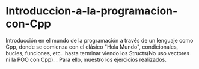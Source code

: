 # Introduccion-a-la-programacion-con-Cpp
Introducción en el mundo de la programación a través de un lenguaje como Cpp, donde se comienza con el clásico "Hola Mundo", condicionales, bucles, funciones, etc.. hasta terminar viendo los Structs(No uso vectores ni la POO con Cpp). . Para ello, muestro los ejercicios realizados.
